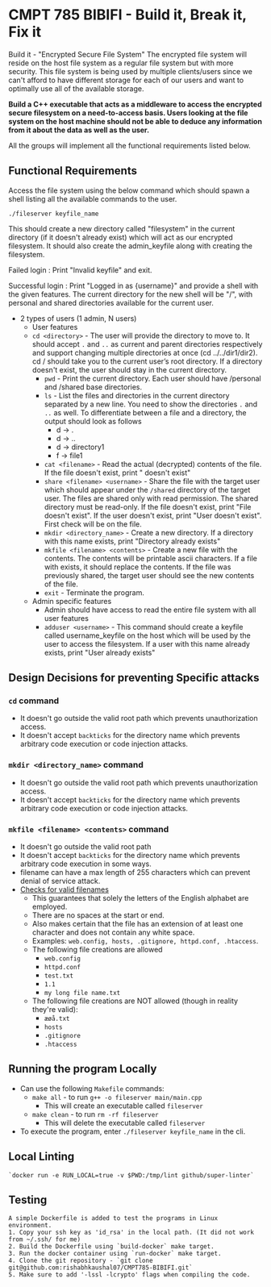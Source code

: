 # CMPT 785 BIBIFI - Build it, Break it, Fix it

Build it - "Encrypted Secure File System"
The encrypted file system will reside on the host file system as a regular file system but with more security. This file
system is being used by multiple clients/users since we can't afford to have different storage for each of our users and
want to optimally use all of the available storage.

<b>Build a C++ executable that acts as a middleware to access the encrypted secure filesystem on a need-to-access basis.
Users looking at the file system on the host machine should not be able to deduce any information from it about the data
as well as the user. </b>

All the groups will implement all the functional requirements listed below.

## Functional Requirements

Access the file system using the below command which should spawn a shell listing all the available commands to the
user.

`./fileserver keyfile_name`

This should create a new directory called "filesystem" in the current directory (if it doesn't already exist) which will
act as our encrypted filesystem. It should also create the admin_keyfile along with creating the filesystem.

Failed login : Print "Invalid keyfile" and exit.

Successful login : Print "Logged in as {username}" and provide a shell with the given features. The current directory
for the new shell will be "/", with personal and shared directories available for the current user.

- 2 types of users (1 admin, N users)
    - User features
    - `cd <directory>`   - The user will provide the directory to move to. It should accept `.` and `..` as current and
      parent directories respectively and support changing multiple directories at once (cd ../../dir1/dir2). cd /
      should take you to the current user’s root directory. If a directory doesn't exist, the user should stay in the
      current directory.
        - `pwd`   - Print the current directory. Each user should have /personal and /shared base directories.
        - `ls`   - List the files and directories in the current directory separated by a new line. You need to show the
          directories `.` and `..` as well. To differentiate between a file and a directory, the output should look as
          follows
            - d -> .
            - d -> ..
            - d -> directory1
            - f -> file1
        - `cat <filename>`   - Read the actual (decrypted) contents of the file. If the file doesn't exist,
          print "<filename> doesn't exist"
        - `share <filename> <username>`   - Share the file with the target user which should appear under the `/shared`
          directory of the target user. The files are shared only with read permission. The shared directory must be
          read-only. If the file doesn't exist, print "File <filename> doesn't exist". If the user doesn't exist,
          print "User <username> doesn't exist". First check will be on the file.
        - `mkdir <directory_name>`   - Create a new directory. If a directory with this name exists, print "Directory
          already exists"
        - `mkfile <filename> <contents>`   - Create a new file with the contents. The contents will be printable ascii
          characters. If a file with <filename> exists, it should replace the contents. If the file was previously
          shared, the target user should see the new contents of the file.
        - `exit`   - Terminate the program.
    - Admin specific features
        - Admin should have access to read the entire file system with all user features
        - `adduser <username>`  - This command should create a keyfile called username_keyfile on the host which will be
          used by the user to access the filesystem. If a user with this name already exists, print "User <username>
          already exists"


## Design Decisions for preventing Specific attacks

### `cd` command
- It doesn't go outside the valid root path which prevents unauthorization access.
- It doesn't accept `backticks` for the directory name which prevents arbitrary code execution or code injection attacks.

### `mkdir <directory_name>` command
- It doesn't go outside the valid root path which prevents unauthorization access.
- It doesn't accept `backticks` for the directory name which prevents arbitrary code execution or code injection attacks.

### `mkfile <filename> <contents>` command
- It doesn't go outside the valid root path
- It doesn't accept `backticks` for the directory name which prevents arbitrary code execution in some ways.
- filename can have a max length of 255 characters which can prevent denial of service attack.
- [Checks for valid filenames](https://stackoverflow.com/questions/11794144/regular-expression-for-valid-filename)
  - This guarantees that solely the letters of the English alphabet are employed.
  - There are no spaces at the start or end.
  - Also makes certain that the file has an extension of at least one character and does not contain any white space.
  - Examples: `web.config, hosts, .gitignore, httpd.conf, .htaccess`.
  - The following file creations are allowed
    - `web.config`
    - `httpd.conf`
    - `test.txt`
    - `1.1`
    - `my long file name.txt`
  - The following file creations are NOT allowed (though in reality they're valid):
    - `æøå.txt`
    - `hosts`
    - `.gitignore`
    - `.htaccess`



## Running the program Locally

- Can use the following `Makefile` commands:
  - `make all` - to run `g++ -o fileserver main/main.cpp`
    - This will create an executable called `fileserver`
  - `make clean` - to run `rm -rf fileserver`
    - This will delete the executable called `fileserver`
- To execute the program, enter `./fileserver keyfile_name` in the cli.

## Local Linting

    `docker run -e RUN_LOCAL=true -v $PWD:/tmp/lint github/super-linter`

## Testing

    A simple Dockerfile is added to test the programs in Linux environment. 
    1. Copy your ssh key as 'id_rsa' in the local path. (It did not work from ~/.ssh/ for me)
    2. Build the Dockerfile using `build-docker` make target.
    3. Run the docker container using `run-docker` make target.
    4. Clone the git repository - `git clone git@github.com:rishabhkaushal07/CMPT785-BIBIFI.git`
    5. Make sure to add '-lssl -lcrypto' flags when compiling the code.
